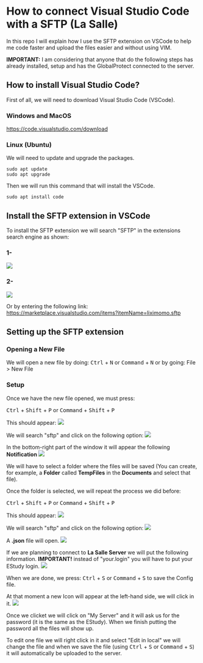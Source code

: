 # How to connect Visual Studio Code with a SFTP (La Salle)

In this repo I will explain how I use the SFTP extension on VSCode to help me code faster and upload the files easier and without using VIM.

**IMPORTANT:** I am considering that anyone that do the following steps has already installed, setup and has the GlobalProtect connected to the server. 

## How to install Visual Studio Code?
First of all, we will need to download Visual Studio Code (VSCode).
### Windows and MacOS
<https://code.visualstudio.com/download>

### Linux (Ubuntu)
We will need to update and upgrade the packages.
```
sudo apt update
sudo apt upgrade
```
Then we will run this command that will install the VSCode.
```
sudo apt install code
```

## Install the SFTP extension in VSCode
To install the SFTP extension we will search "SFTP" in the extensions search engine as shown:
### 1-
![](1st_Step.jpg)


### 2- 
![](2nd_Step.jpg) 


Or by entering the following link:
<https://marketplace.visualstudio.com/items?itemName=liximomo.sftp>

## Setting up the SFTP extension

### Opening a New File
We will open a new file by doing:
<kbd>Ctrl</kbd> + <kbd>N</kbd>
or
<kbd>Command</kbd> + <kbd>N</kbd>
or by going:
File > New File

### Setup
Once we have the new file opened, we must press:

<kbd>Ctrl</kbd> + <kbd>Shift</kbd> + <kbd>P</kbd>
or
<kbd>Command</kbd> + <kbd>Shift</kbd> + <kbd>P</kbd>

This should appear:
![](3rd_Step.png) 


We will search "sftp" and click on the following option:
![](4th_Step.png) 


In the bottom-right part of the window it will appear the following **Notification**
![](5th_Step.png) 


We will have to select a folder where the files will be saved (You can create, for example, a **Folder** called **TempFiles** in the **Documents**  and select that file).

Once the folder is selected, we will repeat the process we did before:

<kbd>Ctrl</kbd> + <kbd>Shift</kbd> + <kbd>P</kbd>
or
<kbd>Command</kbd> + <kbd>Shift</kbd> + <kbd>P</kbd>

This should appear:
![](3rd_Step.png) 


We will search "sftp" and click on the following option:
![](4th_Step.png) 


A **.json** file will open.
![](6th_Step.PNG) 


If we are planning to connect to **La Salle Server** we will put the following information. **IMPORTANT!** instead of "your.login" you will have to put your EStudy login.
![](7th_Step.PNG) 


When we are done, we press:
<kbd>Ctrl</kbd> + <kbd>S</kbd> or <kbd>Command</kbd> + <kbd>S</kbd> to save the Config file. 

At that moment a new Icon will appear at the left-hand side, we will click in it. 
![](8thStep.jpg) 


Once we clicket we will click on "My Server" and it will ask us for the password (it is the same as the EStudy). When we finish putting the password all the files will show up. 

To edit one file we will right click in it and select "Edit in local" we will change the file and when we save the file (using <kbd>Ctrl</kbd> + <kbd>S</kbd> or <kbd>Command</kbd> + <kbd>S</kbd>) it will automatically be uploaded to the server.  






